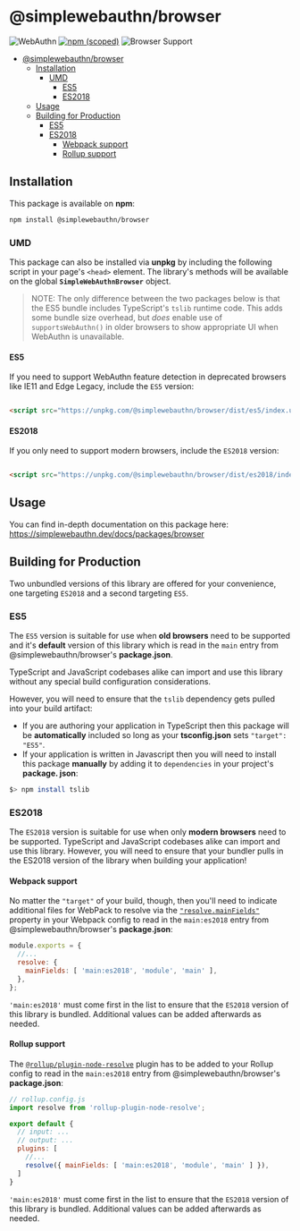 <!-- omit in toc -->

# @simplewebauthn/browser

![WebAuthn](https://img.shields.io/badge/WebAuthn-Simplified-blueviolet?style=for-the-badge&logo=WebAuthn)
[![npm (scoped)](https://img.shields.io/npm/v/@simplewebauthn/browser?style=for-the-badge&logo=npm)](https://www.npmjs.com/package/@simplewebauthn/browser)
![Browser Support](https://img.shields.io/badge/Browser-ES5+-brightgreen?style=for-the-badge&logo=Mozilla+Firefox)

- [@simplewebauthn/browser](#simplewebauthnbrowser)
  - [Installation](#installation)
    - [UMD](#umd)
      - [ES5](#es5)
      - [ES2018](#es2018)
  - [Usage](#usage)
  - [Building for Production](#building-for-production)
    - [ES5](#es5-1)
    - [ES2018](#es2018-1)
      - [Webpack support](#webpack-support)
      - [Rollup support](#rollup-support)

## Installation

This package is available on **npm**:

```sh
npm install @simplewebauthn/browser
```

### UMD

This package can also be installed via **unpkg** by including the following script in your page's `<head>` element. The library's methods will be available on the global **`SimpleWebAuthnBrowser`** object.

> NOTE: The only difference between the two packages below is that the ES5 bundle includes TypeScript's `tslib` runtime code. This adds some bundle size overhead, but _does_ enable use of `supportsWebAuthn()` in older browsers to show appropriate UI when WebAuthn is unavailable.

#### ES5

If you need to support WebAuthn feature detection in deprecated browsers like IE11 and Edge Legacy, include the `ES5` version:

```html

<script src="https://unpkg.com/@simplewebauthn/browser/dist/es5/index.umd.min.js"></script>
```

#### ES2018

If you only need to support modern browsers, include the `ES2018` version:

```html

<script src="https://unpkg.com/@simplewebauthn/browser/dist/es2018/index.umd.min.js"></script>
```

## Usage

You can find in-depth documentation on this package here: https://simplewebauthn.dev/docs/packages/browser

## Building for Production

Two unbundled versions of this library are offered for your convenience, one targeting `ES2018` and a second targeting `ES5`.

### ES5

The `ES5` version is suitable for use when **old browsers** need to be supported and it's **default** version of this library which is read in the `main` entry from @simplewebauthn/browser's **package.json**.

TypeScript and JavaScript codebases alike can import and use this library without any special build configuration considerations.

However, you will need to ensure that the `tslib` dependency gets pulled into your build artifact:

- If you are authoring your application in TypeScript then this package will be **automatically** included so long as your **tsconfig.json** sets `"target": "ES5"`.
- If your application is written in Javascript then you will need to install this package **manually** by adding it to `dependencies` in your project's **package. json**:

```sh
$> npm install tslib
```

### ES2018

The `ES2018` version is suitable for use when only **modern browsers** need to be supported. TypeScript and JavaScript codebases alike can import and use this library. However, you will need to ensure that your bundler pulls in the ES2018 version of the library when building your application!

#### Webpack support

No matter the `"target"` of your build, though, then you'll need to indicate additional files for WebPack to resolve via the [`"resolve.mainFields"`](https://webpack.js.org/configuration/resolve/#resolvemainfields) property in your Webpack config to read in the `main:es2018` entry from @simplewebauthn/browser's **package.json**:

```js
module.exports = {
  //...
  resolve: {
    mainFields: [ 'main:es2018', 'module', 'main' ],
  },
};
```

`'main:es2018'` must come first in the list to ensure that the `ES2018` version of this library is bundled. Additional values can be added afterwards as needed.

#### Rollup support

The [`@rollup/plugin-node-resolve`](https://github.com/rollup/rollup-plugin-node-resolve#usage) plugin has to be added to your Rollup config to read in the `main:es2018` entry from @simplewebauthn/browser's **package.json**:

```js
// rollup.config.js
import resolve from 'rollup-plugin-node-resolve';

export default {
  // input: ...
  // output: ...
  plugins: [
    //...
    resolve({ mainFields: [ 'main:es2018', 'module', 'main' ] }),
  ]
}
```

`'main:es2018'` must come first in the list to ensure that the `ES2018` version of this library is bundled. Additional values can be added afterwards as needed.
